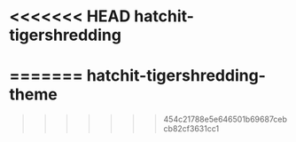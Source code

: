 <<<<<<< HEAD
hatchit-tigershredding
======================
=======
hatchit-tigershredding-theme
============================
>>>>>>> 454c21788e5e646501b69687cebcb82cf3631cc1

